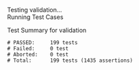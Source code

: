 
Testing validation...</br>
Running Test Cases

Test Summary for validation

    # PASSED:     199 tests
    # Failed:     0 test
    # Aborted:    0 test
    # Total:      199 tests (1435 assertions)
